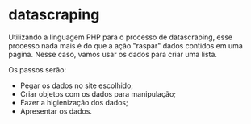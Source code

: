 # datascraping
Utilizando a linguagem PHP para o processo de datascraping, esse processo nada mais é do que a ação "raspar" dados
contidos em uma página. Nesse caso, vamos usar os dados para criar uma lista.

Os passos serão:
 * Pegar os dados no site escolhido;
 * Criar objetos com os dados para manipulação;
 * Fazer a higienização dos dados;
 * Apresentar os dados.
